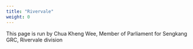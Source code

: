 ```yaml
---
title: "Rivervale"
weight: 0
---
```

This page is run by Chua Kheng Wee, Member of Parliament for Sengkang GRC, Rivervale division